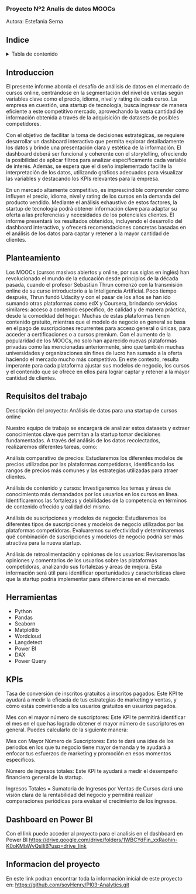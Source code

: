 ### Proyecto Nº2 Analis de datos MOOCs

Autora: Estefania Serna 



## Indice
<!-- TABLA DE CONTENIDO -->
<details>
  <summary>Tabla de contenido </summary>
  <ol>
    <li><a href="#Indice">Indice</a></li>
    <li><a href="#Introduccion">Introduccion</a></li>
    <li><a href="#Planteamiento">Planteamiento</a></li>
    <li><a href="#Requisitos del trabajo">Requisitos del trabajo</a></li>
    <li><a href="#Herramientas">Herramientas</a></li>
    <li><a href="#KPIs">KPIs</a></li>
    <li><a href="#Dashboard en Power BI">KPIs</a></li>
    <li><a href="#Informacion del proyecto">Informacion del proyecto</a></li>
  </ol>
</details>

## Introduccion
El presente informe aborda el desafío de análisis de datos en el mercado de cursos online, centrándose en la segmentación del nivel de ventas según variables clave como el precio, idioma, nivel y rating de cada curso. La empresa en cuestión, una startup de tecnología, busca ingresar de manera eficiente a este competitivo mercado, aprovechando la vasta cantidad de información obtenida a través de la adquisición de datasets de posibles competidores.

Con el objetivo de facilitar la toma de decisiones estratégicas, se requiere desarrollar un dashboard interactivo que permita explorar detalladamente los datos y brinde una presentación clara y estética de la información. El dashboard deberá ser funcional y coherente con el storytelling, ofreciendo la posibilidad de aplicar filtros para analizar específicamente cada variable de interés. Además, se espera que el diseño implementado facilite la interpretación de los datos, utilizando gráficos adecuados para visualizar las variables y destacando los KPIs relevantes para la empresa.

En un mercado altamente competitivo, es imprescindible comprender cómo influyen el precio, idioma, nivel y rating de los cursos en la demanda del producto vendido. Mediante el análisis exhaustivo de estos factores, la startup de tecnología podrá obtener información clave para adaptar su oferta a las preferencias y necesidades de los potenciales clientes. El informe presentará los resultados obtenidos, incluyendo el desarrollo del dashboard interactivo, y ofrecerá recomendaciones concretas basadas en el análisis de los datos para captar y retener a la mayor cantidad de clientes.

## Planteamiento

Los MOOCs (cursos masivos abiertos y online, por sus siglas en inglés) han revolucionado el mundo de la educación desde principios de la década pasada, cuando el profesor Sebastian Thrun comenzó con la transmisión online de su curso introductorio a la Inteligencia Artificial. Poco tiempo después, Thrun fundó Udacity y con el pasar de los años se han ido sumando otras plataformas como edX y Coursera, brindando servicios similares: acceso a contenido específico, de calidad y de manera práctica, desde la comodidad del hogar. Muchas de estas plataformas tienen contenido gratuito, mientras que el modelo de negocio en general se basa en el pago de suscripciones recurrentes para acceso general o únicas, para acceder a certificaciones o a cursos premium. Con el aumento de la popularidad de los MOOCs, no solo han aparecido nuevas plataformas privadas como las mencionadas anteriormente, sino que también muchas universidades y organizaciones sin fines de lucro han sumado a la oferta haciendo el mercado mucho más competitivo. En este contexto, resulta imperante para cada plataforma ajustar sus modelos de negocio, los cursos y el contenido que se ofrece en ellos para lograr captar y retener a la mayor cantidad de clientes.


## Requisitos del trabajo

Descripción del proyecto: Análisis de datos para una startup de cursos online

Nuestro equipo de trabajo se encargará de analizar estos datasets y extraer conocimientos clave que permitan a la startup tomar decisiones fundamentadas. A través del análisis de los datos recolectados, realizaremos diferentes tareas, como:

Análisis comparativo de precios: Estudiaremos los diferentes modelos de precios utilizados por las plataformas competidoras, identificando los rangos de precios más comunes y las estrategias utilizadas para atraer clientes.

Análisis de contenido y cursos: Investigaremos los temas y áreas de conocimiento más demandados por los usuarios en los cursos en línea. Identificaremos las fortalezas y debilidades de la competencia en términos de contenido ofrecido y calidad del mismo.

Análisis de suscripciones y modelos de negocio: Estudiaremos los diferentes tipos de suscripciones y modelos de negocio utilizados por las plataformas competidoras. Evaluaremos su efectividad y determinaremos qué combinación de suscripciones y modelos de negocio podría ser más atractiva para la nueva startup.

Análisis de retroalimentación y opiniones de los usuarios: Revisaremos las opiniones y comentarios de los usuarios sobre las plataformas competidoras, analizando sus fortalezas y áreas de mejora. Esta información será útil para identificar oportunidades y características clave que la startup podría implementar para diferenciarse en el mercado.


## Herramientas

- Python
- Pandas
- Seaborn
- Matplotlib
- Wordcloud
- Langdetect
- Power BI
- DAX
- Power Query


## KPIs

Tasa de conversión de inscritos gratuitos a inscritos pagados:
Este KPI te ayudará a medir la eficacia de tus estrategias de marketing y ventas, y cómo estás convirtiendo a los usuarios gratuitos en usuarios pagados.

Mes con el mayor número de suscriptores: Este KPI te permitirá identificar el mes en el que has logrado obtener el mayor número de suscriptores en general. Puedes calcularlo de la siguiente manera:

Mes con Mayor Número de Suscriptores: Esto te dará una idea de los periodos en los que tu negocio tiene mayor demanda y te ayudará a enfocar tus esfuerzos de marketing y promoción en esos momentos específicos.

Número de ingresos totales: Este KPI te ayudará a medir el desempeño financiero general de la startup. 

Ingresos Totales = Sumatoria de Ingresos por Ventas de Cursos dará una visión clara de la rentabilidad del negocio y permitirá realizar comparaciones periódicas para evaluar el crecimiento de los ingresos.


## Dashboard en Power BI
Con el link puede acceder al proyecto para el analisis en el dashboard en Power BI https://drive.google.com/drive/folders/1WBCYdFjn_xxRaohin-K0oKMbWvQsIIiB?usp=drive_link 


## Informacion del proyecto

En este link podran encontrar toda la información inicial de este proyecto en: https://github.com/soyHenry/PI03-Analytics.git

